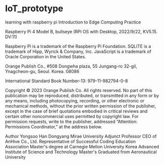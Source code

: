 # IoT_prototype
learning with raspberry pi
Introduction to Edge Computing Practice

Raspberry Pi 4 Model B, bullseye
(RPi OS with Desktop, 2022/9/22, KV5.15. DV:11)

Raspberry Pi is a trademark of the Raspberry Pi Foundation.
SQLITE is a trademark of Hipp, Wyrick & Company, Inc.
JavaScript is a trademark of Oracle Corporation in the United States.

Orange Publish Co.,
#508 Dongwha plaza, 55 Jungang-ro 32-gil, 
Ynagcheon-gu, Seoul. Korea. 08086

International Standard Book Number-13: 979-11-982794-0-8

Copyright © 2023 Orange Publish Co.
All rights reserved. No part of this publication may be reproduced, distributed, or transmitted in any form or by any means, including photocopying, recording, or other electronic or mechanical methods, without the prior written permission of the publisher, except in the case of brief quotations embodied in critical reviews and certain other noncommercial uses permitted by copyright law. For permission requests, write to the publisher, addressed “Attention: Permissions Coordinator,” at the address below.

Author Yongsoo Han
Dongyang Mirae University Adjunct Professor
CEO of AnHive Co., Ltd.
Representative of Successful Coding Education Association
Master's degree at Carnegie Mellon University
Korea Advanced Institute of Science and Technology Master's
Graduated from Aeronautical University

 
